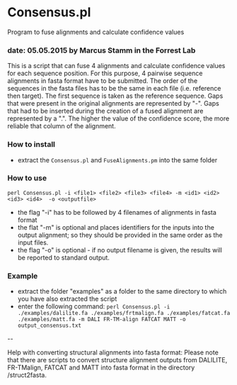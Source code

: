 # Consensus.pl 		  
Program to fuse alignments and 
calculate confidence values	  
### date: 05.05.2015 by Marcus Stamm in the Forrest Lab		  

This is a script that can fuse 4 alignments and calculate confidence values for each sequence position. 
For this purpose, 4 pairwise sequence alignments in fasta format have to be submitted.
The order of the sequences in the fasta files has to be the same in each file (i.e. reference then target). 
The first sequence is taken as the reference sequence. 
Gaps that were present in the original alignments are represented by "-".
Gaps that had to be inserted during the creation of a fused alignment are represented by a ".". 
The higher the value of the confidence score, the more reliable that column of the alignment.

### How to install
- extract the `Consensus.pl` and `FuseAlignments.pm` into the same folder

### How to use
`perl Consensus.pl -i <file1> <file2> <file3> <file4> -m <id1> <id2> <id3> <id4>  -o <outputfile>`
- the flag "-i" has to be followed by 4 filenames of alignments in fasta format 
- the flat "-m" is optional and places identifiers for the inputs into the output alignment; so they should be provided in the same order as the input files.
- the flag "-o" is optional - if no output filename is given, the results will be reported to standard output.

### Example 
- extract the folder "examples" as a folder to the same directory to which you have also extracted the script
- enter the following command: 
`perl Consensus.pl -i  ./examples/dalilite.fa ./examples/frtmalign.fa ./examples/fatcat.fa ./examples/matt.fa -m DALI FR-TM-align FATCAT MATT -o output_consensus.txt`

--

Help with converting structural alignments into fasta format: 
Please note that there are scripts to convert structure alignment outputs from DALILITE, FR-TMalign, FATCAT and MATT into fasta format in the directory /struct2fasta. 

